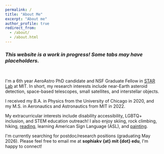 ```yaml
---
permalink: /
title: "About Me"
excerpt: "About me"
author_profile: true
redirect_from: 
  - /about/
  - /about.html
---
```


### *This website is a work in progress! Some tabs may have placeholders.*
<br>

I'm a 6th year AeroAstro PhD candidate and NSF Graduate Fellow in [STAR Lab](https://starlab.mit.edu/) at MIT. In short, my research interests include near-Earth asteroid detection, space-based telescopes, small satellites, and interstellar objects.

I received my B.A. in Physics from the University of Chicago in 2020, and my M.S. in Aeronautics and Astronautics from MIT in 2022.

My extracurricular interests include disability accessibility, LGBTQ+ inclusion, and STEM education outreach! I also enjoy skiing, rock climbing, hiking, [reading](https://www.goodreads.com/user/show/186768911-sophia-vlahakis), learning American Sign Language (ASL), and [painting](https://www.instagram.com/soph_paints_stuff?utm_source=ig_web_button_share_sheet&igsh=MWd4M3U5aDRzZWJ4NA==).

I'm currently searching for postdoc/research positions (graduating May 2026). Please feel free to email me at **sophiakv {at} mit {dot} edu**, I'm happy to connect!


